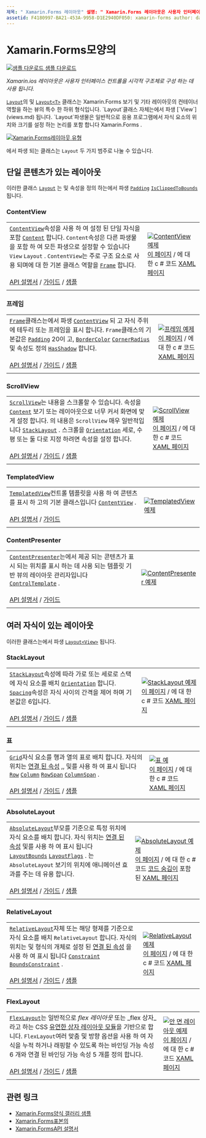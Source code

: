 ```yaml
---
제목: " Xamarin.Forms 레이아웃" 설명: " Xamarin.Forms 레이아웃은 사용자 인터페이스 컨트롤을 시각적 구조로 구성 하는 데 사용 됩니다. 이 문서에서는에 포함 된 레이아웃을 나열 Xamarin.Forms 합니다.
assetid: F4180997-BA21-453A-9958-D1E2940DF050: xamarin-forms author: davidbritch: dabritch: ms. date: 05/21/2018 no loc: [ Xamarin.Forms , Xamarin.Essentials ]
---
```


# <a name="xamarinforms-layouts"></a>Xamarin.Forms모양의

[![샘플 다운로드](~/media/shared/download.png) 샘플 다운로드](https://docs.microsoft.com/samples/xamarin/xamarin-forms-samples/formsgallery)

_Xamarin.ios 레이아웃은 사용자 인터페이스 컨트롤을 시각적 구조체로 구성 하는 데 사용 됩니다._

[`Layout`](xref:Xamarin.Forms.Layout)의 및 [`Layout<T>`](xref:Xamarin.Forms.Layout`1) 클래스는 Xamarin.Forms 보기 및 기타 레이아웃의 컨테이너 역할을 하는 뷰의 특수 한 하위 형식입니다. `Layout`클래스 자체는에서 파생 [`View`](views.md) 됩니다. `Layout`파생물은 일반적으로 응용 프로그램에서 자식 요소의 위치와 크기를 설정 하는 논리를 포함 합니다 Xamarin.Forms .

[![Xamarin.Forms레이아웃 유형](layouts-images/layouts-sml.png "[! OP. 비 LOC (Xamarin.ios)] 레이아웃 형식")](layouts-images/layouts.png#lightbox "[! OP. 비 LOC (Xamarin.ios)] 레이아웃 형식")

에서 파생 되는 클래스는 `Layout` 두 가지 범주로 나눌 수 있습니다.

## <a name="layouts-with-single-content"></a>단일 콘텐츠가 있는 레이아웃

이러한 클래스 [`Layout`](xref:Xamarin.Forms.Layout) 는 및 속성을 정의 하는에서 파생 [`Padding`](xref:Xamarin.Forms.Layout.Padding) [`IsClippedToBounds`](xref:Xamarin.Forms.Layout.IsClippedToBounds) 됩니다.

<a name="contentView" />

### <a name="contentview"></a>ContentView

|     |     |
| --- | --- |
| [`ContentView`](xref:Xamarin.Forms.ContentView)속성을 사용 하 여 설정 된 단일 자식을 포함 [`Content`](xref:Xamarin.Forms.ContentView.Content) 합니다. `Content`속성은 다른 파생물을 포함 하 여 모든 파생으로 설정할 수 있습니다 `View` `Layout` . `ContentView`는 주로 구조 요소로 사용 되며에 대 한 기본 클래스 역할을 [`Frame`](#frame) 합니다.<br /><br />[API 설명서](xref:Xamarin.Forms.ContentView)  /  [가이드](~/xamarin-forms/user-interface/layouts/contentview.md)  /  [샘플](https://docs.microsoft.com/samples/xamarin/xamarin-forms-samples/userinterface-contentviewdemos/) | [![ContentView 예제](layouts-images/ContentView.png "ContentView 예제")](layouts-images/ContentView-Large.png#lightbox "ContentView 예제")<br />[이 페이지](https://github.com/xamarin/xamarin-forms-samples/blob/master/FormsGallery/FormsGallery/FormsGallery/CodeExamples/ContentViewDemoPage.cs)  /  에 대 한 c # 코드 [XAML 페이지](https://github.com/xamarin/xamarin-forms-samples/blob/master/FormsGallery/FormsGallery/FormsGallery/XamlExamples/ContentViewDemoPage.xaml) |
|     |     |

<a named="frame" />

### <a name="frame"></a>프레임

|     |     |
| --- | --- |
| [`Frame`](xref:Xamarin.Forms.Frame)클래스는에서 파생 [`ContentView`](#contentView) 되 고 자식 주위에 테두리 또는 프레임을 표시 합니다. `Frame`클래스의 기본값은 [`Padding`](xref:Xamarin.Forms.Layout.Padding) 20이 고, [`BorderColor`](xref:Xamarin.Forms.Frame.BorderColor) [`CornerRadius`](xref:Xamarin.Forms.Frame.CornerRadius) 및 속성도 정의 [`HasShadow`](xref:Xamarin.Forms.Frame.HasShadow) 합니다.<br /><br />[API 설명서](xref:Xamarin.Forms.Frame)  /  [가이드](~/xamarin-forms/user-interface/layouts/frame.md)  /  [샘플](https://docs.microsoft.com/samples/xamarin/xamarin-forms-samples/userinterface-frame/) | [![프레임 예제](layouts-images/Frame.png "프레임 예제")](layouts-images/Frame-Large.png#lightbox "프레임 예제")<br />[이 페이지](https://github.com/xamarin/xamarin-forms-samples/blob/master/FormsGallery/FormsGallery/FormsGallery/CodeExamples/FrameDemoPage.cs)  /  에 대 한 c # 코드 [XAML 페이지](https://github.com/xamarin/xamarin-forms-samples/blob/master/FormsGallery/FormsGallery/FormsGallery/XamlExamples/FrameDemoPage.xaml) |
|     |     |

<a name="scrollView" />

### <a name="scrollview"></a>ScrollView

|     |     |
| --- | --- |
| [`ScrollView`](xref:Xamarin.Forms.ScrollView)는 내용을 스크롤할 수 있습니다. 속성을 [`Content`](xref:Xamarin.Forms.ScrollView.Content) 보기 또는 레이아웃으로 너무 커서 화면에 맞게 설정 합니다. 의 내용은 `ScrollView` 매우 일반적입니다 [`StackLayout`](#stackLayout) . 스크롤을 [`Orientation`](xref:Xamarin.Forms.ScrollView.Orientation) 세로, 수평 또는 둘 다로 지정 하려면 속성을 설정 합니다.<br /><br />[API 설명서](xref:Xamarin.Forms.ScrollView)  /  [가이드](~/xamarin-forms/user-interface/layouts/scrollview.md)  /  [샘플](https://docs.microsoft.com/samples/xamarin/xamarin-forms-samples/userinterface-layout) | [![ScrollView 예제](layouts-images/ScrollView.png "ScrollView 예제")](layouts-images/ScrollView-Large.png#lightbox "ScrollView 예제")<br />[이 페이지](https://github.com/xamarin/xamarin-forms-samples/blob/master/FormsGallery/FormsGallery/FormsGallery/CodeExamples/ScrollViewDemoPage.cs)  /  에 대 한 c # 코드 [XAML 페이지](https://github.com/xamarin/xamarin-forms-samples/blob/master/FormsGallery/FormsGallery/FormsGallery/XamlExamples/ScrollViewDemoPage.xaml) |
|     |     |

### <a name="templatedview"></a>TemplatedView

|     |     |
| --- | --- |
| [`TemplatedView`](xref:Xamarin.Forms.TemplatedView)컨트롤 템플릿을 사용 하 여 콘텐츠를 표시 하 고의 기본 클래스입니다 [`ContentView`](#contentView) .<br /><br />[API 설명서](xref:Xamarin.Forms.TemplatedView)  /  [가이드](~/xamarin-forms/app-fundamentals/templates/control-template.md) | [![TemplatedView 예제](layouts-images/TemplatedView.png "TemplatedView 예제")](layouts-images/TemplatedView.png#lightbox "TemplatedView 예제") |
|     |     |

### <a name="contentpresenter"></a>ContentPresenter

|     |     |
| --- | --- |
| [`ContentPresenter`](xref:Xamarin.Forms.ContentPresenter)는에서 제공 되는 콘텐츠가 표시 되는 위치를 표시 하는 데 사용 되는 템플릿 기반 뷰의 레이아웃 관리자입니다 [`ControlTemplate`](xref:Xamarin.Forms.ControlTemplate) .<br /><br />[API 설명서](xref:Xamarin.Forms.ContentPresenter)  /  [가이드](~/xamarin-forms/app-fundamentals/templates/control-template.md) | [![ContentPresenter 예제](layouts-images/ContentPresenter.png "ContentPresenter 예제")](layouts-images/ContentPresenter.png#lightbox "ContentPresenter 예제") |
|     |     |

## <a name="layouts-with-multiple-children"></a>여러 자식이 있는 레이아웃

이러한 클래스는에서 파생 [`Layout<View>`](xref:Xamarin.Forms.Layout`1) 됩니다.

<a name="stackLayout" />

### <a name="stacklayout"></a>StackLayout

|     |     |
| --- | --- |
| [`StackLayout`](xref:Xamarin.Forms.StackLayout)속성에 따라 가로 또는 세로로 스택에 자식 요소를 배치 [`Orientation`](xref:Xamarin.Forms.StackLayout.Orientation) 합니다. [`Spacing`](xref:Xamarin.Forms.StackLayout.Spacing)속성은 자식 사이의 간격을 제어 하며 기본값은 6입니다.<br /><br />[API 설명서](xref:Xamarin.Forms.StackLayout)  /  [가이드](~/xamarin-forms/user-interface/layouts/stacklayout.md)  /  [샘플](https://docs.microsoft.com/samples/xamarin/xamarin-forms-samples/userinterface-layout)| [![StackLayout 예제](layouts-images/StackLayout.png "StackLayout 예제")](layouts-images/StackLayout-Large.png#lightbox "StackLayout 예제")<br />[이 페이지](https://github.com/xamarin/xamarin-forms-samples/blob/master/FormsGallery/FormsGallery/FormsGallery/CodeExamples/StackLayoutDemoPage.cs)  /  에 대 한 c # 코드 [XAML 페이지](https://github.com/xamarin/xamarin-forms-samples/blob/master/FormsGallery/FormsGallery/FormsGallery/XamlExamples/StackLayoutDemoPage.xaml) |
|     |     |

<a name="grid" />

### <a name="grid"></a>표

|     |     |
| --- | --- |
| [`Grid`](xref:Xamarin.Forms.Grid)자식 요소를 행과 열의 표로 배치 합니다. 자식의 위치는 [연결 된 속성](~/xamarin-forms/xaml/attached-properties.md) ,, 및를 사용 하 여 표시 됩니다 [`Row`](xref:Xamarin.Forms.Grid.RowProperty) [`Column`](xref:Xamarin.Forms.Grid.ColumnProperty) [`RowSpan`](xref:Xamarin.Forms.Grid.RowSpanProperty) [`ColumnSpan`](xref:Xamarin.Forms.Grid.ColumnSpanProperty) .<br /><br />[API 설명서](xref:Xamarin.Forms.Grid)  /  [가이드](~/xamarin-forms/user-interface/layouts/grid.md)  /  [샘플](https://docs.microsoft.com/samples/xamarin/xamarin-forms-samples/userinterface-layout) | [![표 예](layouts-images/Grid.png "표 예")](layouts-images/Grid-Large.png#lightbox "표 예")<br />[이 페이지](https://github.com/xamarin/xamarin-forms-samples/blob/master/FormsGallery/FormsGallery/FormsGallery/CodeExamples/GridDemoPage.cs)  /  에 대 한 c # 코드 [XAML 페이지](https://github.com/xamarin/xamarin-forms-samples/blob/master/FormsGallery/FormsGallery/FormsGallery/XamlExamples/GridDemoPage.xaml) |
|     |     |

### <a name="absolutelayout"></a>AbsoluteLayout

|     |     |
| --- | --- |
| [`AbsoluteLayout`](xref:Xamarin.Forms.AbsoluteLayout)부모를 기준으로 특정 위치에 자식 요소를 배치 합니다. 자식 위치는 [연결 된 속성](~/xamarin-forms/xaml/attached-properties.md) 및를 사용 하 여 표시 됩니다 [`LayoutBounds`](xref:Xamarin.Forms.AbsoluteLayout.LayoutBoundsProperty) [`LayoutFlags`](xref:Xamarin.Forms.AbsoluteLayout.LayoutFlagsProperty) . 는 `AbsoluteLayout` 보기의 위치에 애니메이션 효과를 주는 데 유용 합니다.<br /><br />[API 설명서](xref:Xamarin.Forms.AbsoluteLayout)  /  [가이드](~/xamarin-forms/user-interface/layouts/absolute-layout.md)  /  [샘플](https://docs.microsoft.com/samples/xamarin/xamarin-forms-samples/userinterface-layout) | [![AbsoluteLayout 예제](layouts-images/AbsoluteLayout.png "AbsoluteLayout 예제")](layouts-images/AbsoluteLayout-Large.png#lightbox "AbsoluteLayout 예제")<br />[이 페이지](https://github.com/xamarin/xamarin-forms-samples/blob/master/FormsGallery/FormsGallery/FormsGallery/CodeExamples/AbsoluteLayoutDemoPage.cs)  /  에 대 한 c # 코드 [코드 숨김이](https://github.com/xamarin/xamarin-forms-samples/blob/master/FormsGallery/FormsGallery/FormsGallery/XamlExamples/AbsoluteLayoutDemoPage.xaml.cs) 포함 된 [XAML 페이지](https://github.com/xamarin/xamarin-forms-samples/blob/master/FormsGallery/FormsGallery/FormsGallery/XamlExamples/AbsoluteLayoutDemoPage.xaml) |
|     |     |

### <a name="relativelayout"></a>RelativeLayout

|     |     |
| --- | --- |
| [`RelativeLayout`](xref:Xamarin.Forms.RelativeLayout)자체 또는 해당 형제를 기준으로 자식 요소를 배치 `RelativeLayout` 합니다. 자식의 위치는 및 형식의 개체로 설정 된 [연결 된 속성](~/xamarin-forms/xaml/attached-properties.md) 을 사용 하 여 표시 됩니다 [`Constraint`](xref:Xamarin.Forms.Constraint) [`BoundsConstraint`](xref:Xamarin.Forms.Constraint) .<br /><br />[API 설명서](xref:Xamarin.Forms.RelativeLayout)  /  [가이드](~/xamarin-forms/user-interface/layouts/relative-layout.md)  /  [샘플](https://docs.microsoft.com/samples/xamarin/xamarin-forms-samples/userinterface-layout) | [![RelativeLayout 예제](layouts-images/RelativeLayout.png "RelativeLayout 예제")](layouts-images/RelativeLayout-Large.png#lightbox "RelativeLayout 예제")<br />[이 페이지](https://github.com/xamarin/xamarin-forms-samples/blob/master/FormsGallery/FormsGallery/FormsGallery/CodeExamples/RelativeLayoutDemoPage.cs)  /  에 대 한 c # 코드 [XAML 페이지](https://github.com/xamarin/xamarin-forms-samples/blob/master/FormsGallery/FormsGallery/FormsGallery/XamlExamples/RelativeLayoutDemoPage.xaml) |
|     |     |

### <a name="flexlayout"></a>FlexLayout

|     |     |
| --- | --- |
| [`FlexLayout`](xref:Xamarin.Forms.FlexLayout)는 일반적으로 _flex 레이아웃_ 또는 _flex 상자_라고 하는 CSS [유연한 상자 레이아웃 모듈](https://www.w3.org/TR/css-flexbox-1/)을 기반으로 합니다. `FlexLayout`여러 맞춤 및 방향 옵션을 사용 하 여 자식을 누적 하거나 래핑할 수 있도록 하는 바인딩 가능 속성 6 개와 연결 된 바인딩 가능 속성 5 개를 정의 합니다.<br /><br />[API 설명서](xref:Xamarin.Forms.FlexLayout)  /  [가이드](~/xamarin-forms/user-interface/layouts/flex-layout.md)  /  [샘플](https://docs.microsoft.com/samples/xamarin/xamarin-forms-samples/userinterface-flexlayoutdemos) | [![안 면 레이아웃 예제](layouts-images/FlexLayout.png "안 면 레이아웃 예제")](layouts-images/FlexLayout-Large.png#lightbox "안 면 레이아웃 예제")<br />[이 페이지](https://github.com/xamarin/xamarin-forms-samples/blob/master/FormsGallery/FormsGallery/FormsGallery/CodeExamples/FlexLayoutDemoPage.cs)  /  에 대 한 c # 코드 [XAML 페이지](https://github.com/xamarin/xamarin-forms-samples/blob/master/FormsGallery/FormsGallery/FormsGallery/XamlExamples/FlexLayoutDemoPage.xaml) |
|     |     |

## <a name="related-links"></a>관련 링크

- [Xamarin.Forms양식 갤러리 샘플](https://docs.microsoft.com/samples/xamarin/xamarin-forms-samples/formsgallery)
- [Xamarin.Forms표본의](https://docs.microsoft.com/samples/browse/?products=xamarin&term=Xamarin.Forms)
- [Xamarin.FormsAPI 설명서](https://docs.microsoft.com/dotnet/api/xamarin.forms?view=xamarin-forms)
